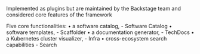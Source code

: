 Implemented as plugins but are maintained by the Backstage team and considered core features of the framework

Five core functionalities:
	• a software catalog,  - Software Catalog
	• software templates,  - Scaffolder
	• a documentation generator,  - TechDocs
	• a Kubernetes cluster visualizer,  -  Infra
	• cross-ecosystem search capabilities - Search

